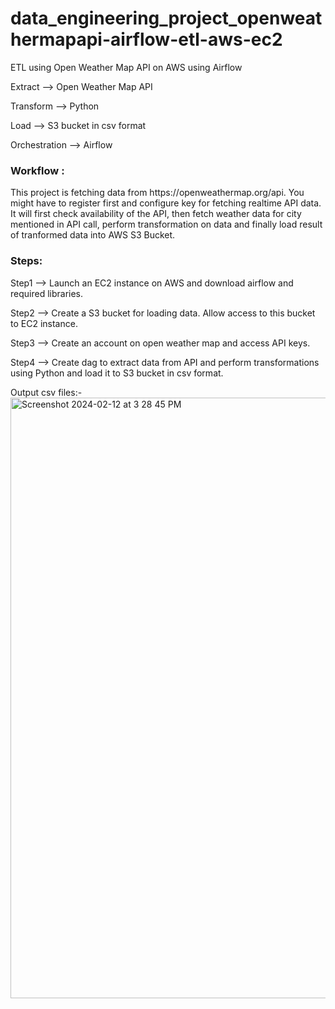 # data_engineering_project_openweathermapapi-airflow-etl-aws-ec2
ETL using Open Weather Map API  on AWS  using Airflow

Extract --> Open Weather Map API 

Transform --> Python   

Load --> S3 bucket in csv format

Orchestration --> Airflow

<h3>Workflow :</h3> This project is fetching data from https://openweathermap.org/api. You might have to register first and configure key for fetching realtime API data. It will first check availability of the API, then fetch weather data for city mentioned in API call, perform transformation on data and finally load result of tranformed data into AWS S3 Bucket.

<h3> Steps: </h3>

Step1 --> Launch an EC2 instance on AWS and download airflow and required libraries.

Step2 --> Create a S3 bucket for loading data. Allow access to this bucket to EC2 instance.

Step3 --> Create an account on open weather map and access API keys.

Step4 --> Create dag to extract data from API and perform transformations using Python and load it to S3 bucket in csv format.

Output csv files:-
<img width="961" alt="Screenshot 2024-02-12 at 3 28 45 PM" src="https://github.com/shrutimhr16/data_engineering_project_openweathermapapi-airflow-etl-aws-ec2/assets/42519482/3355e017-f3d1-4d48-88e8-b345a7fee775">


